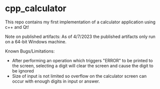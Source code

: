 # cpp_calculator
This repo contains my first implementation of a calculator application using c++ and Qt!

Note on published artifacts:
As of 4/7/2023 the published artifacts only run on a 64-bit Windows machine.

Known Bugs/Limitations:
* After performing an operation which triggers "ERROR" to be printed to the screen, selecting a digit will clear the screen and cause the digit to be ignored
* Size of input is not limited so overflow on the calculator screen can occur with enough digits in input or answer.
